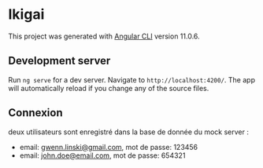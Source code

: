 # Ikigai

This project was generated with [Angular CLI](https://github.com/angular/angular-cli) version 11.0.6.

## Development server

Run `ng serve` for a dev server. Navigate to `http://localhost:4200/`. The app will automatically reload if you change any of the source files.

## Connexion

deux utilisateurs sont enregistré dans la base de donnée du mock server : 
 - email: gwenn.linski@gmail.com, mot de passe: 123456
 - email: john.doe@email.com, mot de passe: 654321
